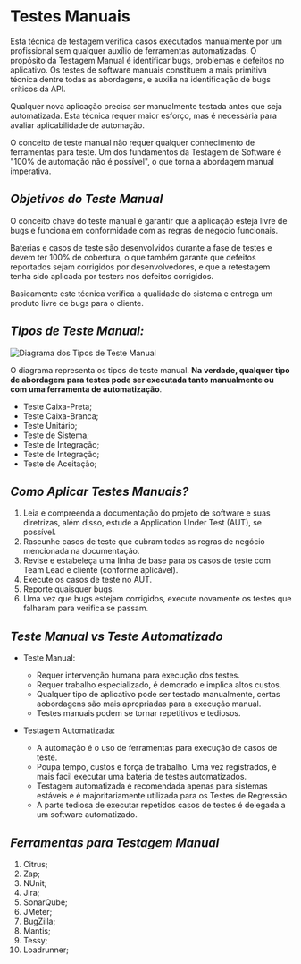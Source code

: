 # **Testes Manuais**

Esta técnica de testagem verifica casos executados manualmente por um profissional sem qualquer auxílio de ferramentas automatizadas. O propósito da Testagem Manual é identificar bugs, problemas e defeitos no aplicativo. Os testes de software manuais constituem a mais primitiva técnica dentre todas as abordagens, e auxilia na identificação de bugs críticos da API.

Qualquer nova aplicação precisa ser manualmente testada antes que seja automatizada. Esta técnica requer maior esforço, mas é necessária para avaliar aplicabilidade de automação.

O conceito de teste manual não requer qualquer conhecimento de ferramentas para teste. Um dos fundamentos da Testagem de Software é "100% de automação não é possível", o que torna a abordagem manual imperativa.


## *Objetivos do Teste Manual*

O conceito chave do teste manual é garantir que a aplicação esteja livre de bugs e funciona em conformidade com as regras de negócio funcionais.

Baterias e casos de teste são desenvolvidos durante a fase de testes e devem ter 100% de cobertura, o que também garante que defeitos reportados sejam corrigidos por desenvolvedores, e que a retestagem tenha sido aplicada por testers nos defeitos corrigidos.

Basicamente este técnica verifica a qualidade do sistema e entrega um produto livre de bugs para o cliente.

## *Tipos de Teste Manual:*

<img src="https://www.guru99.com/images/typesofmanualtesting.png" alt="Diagrama dos Tipos de Teste Manual">

<br>

O diagrama representa os tipos de teste manual. **Na verdade, qualquer tipo de abordagem para testes pode ser executada tanto manualmente ou com uma ferramenta de automatização**.

- Teste Caixa-Preta;
- Teste Caixa-Branca;
- Teste Unitário;
- Teste de Sistema;
- Teste de Integração;
- Teste de Integração;
- Teste de Aceitação;

## *Como Aplicar Testes Manuais?*

1. Leia e compreenda a documentação do projeto de software e suas diretrizas, além disso, estude a Application Under Test (AUT), se possível.
2. Rascunhe casos de teste que cubram todas as regras de negócio mencionada na documentação.
3. Revise e estabeleça uma linha de base para os casos de teste com Team Lead e cliente (conforme aplicável).
4. Execute os casos de teste no AUT.
5. Reporte quaisquer bugs.
6. Uma vez que bugs estejam corrigidos, execute novamente os testes que falharam para verifica se passam.

## *Teste Manual vs Teste Automatizado*

 - Teste Manual:
    - Requer intervenção humana para execução dos testes.
    - Requer trabalho especializado, é demorado e implica altos custos.
    - Qualquer tipo de aplicativo pode ser testado manualmente, certas aobordagens são mais apropriadas para a execução manual.
    - Testes manuais podem se tornar repetitivos e tediosos.

- Testagem Automatizada:
   - A automação é o uso de ferramentas para execução de casos de teste.
   - Poupa tempo, custos e força de trabalho. Uma vez registrados, é mais facil executar uma bateria de testes automatizados.
   - Testagem automatizada é recomendada apenas para sistemas estáveis e é majoritariamente utilizada para os Testes de Regressão.
   - A parte tediosa de executar repetidos casos de testes é delegada a um software automatizado.




## *Ferramentas para  Testagem Manual*

1. Citrus;
2. Zap;
3. NUnit;
4. Jira;
5. SonarQube;
6. JMeter;
7. BugZilla;
8. Mantis;
9. Tessy;
10. Loadrunner;





